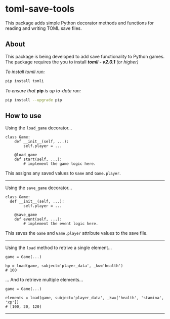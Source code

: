 # toml-save-tools
This package adds simple Python decorator methods and functions for reading and writing TOML save files.

## About
This package is being developed to add save functionality to Python games.
The package requires the you to install ***tomli - v2.0.1*** *(or higher)*

*To install tomli run:*

```bash 
pip install tomli
```

*To ensure that* **pip** *is up to-date run:*

```bash
pip install --upgrade pip
```

## How to use

Using the `load_game` decorator...

```python3
class Game: 
	def __init__(self, ...):
		self.player = ...

	@load_game
	def start(self, ...):
		# implement the game logic here.
```

This assigns any saved values to `Game` and `Game.player`.

---

Using the `save_game` decorator...

```python3
class Game:
  def __init__(self, ...):
		self.player = ...

	@save_game
	def event(self, ...):
		# implement the event logic here.
```

This saves the `Game` and `Game.player` attribute values to the save file.

---

Using the `load` method to retrive a single element...

```python3
game = Game(...)

hp = load(game, subject='player_data', _kw='health')
# 100
```
... And to retrieve multiple elements...

```python3
game = Game(...)

elements = load(game, subject='player_data', _kw=['health', 'stamina', 'xp'])
# [100, 20, 120]
```

---	
